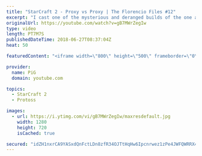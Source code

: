 ```yaml
---
title: "StarCraft 2 - Proxy vs Proxy | The Florencio Files #12"
excerpt: "I cast one of the mysterious and deranged builds of the one and only Florencio, the dude that invented the proxy nexus recall rush  -- Watch live at https://www.twitch.tv/x5_pig"
originalUrl: https://youtube.com/watch?v=gB7MWrZegIw
type: video
length: PT7M7S
publishedDateTime: 2018-06-27T08:37:04Z
heat: 50

featuredContent: "<iframe width=\"800\" height=\"500\" frameborder=\"0\" src=\"https://www.youtube.com/embed/gB7MWrZegIw\" allow=\"accelerometer; autoplay; encrypted-media; gyroscope; picture-in-picture\" allowfullscreen></iframe>"

provider:
  name: PiG
  domain: youtube.com

topics:
  - StarCraft 2
  - Protoss

images:
  - url: https://i.ytimg.com/vi/gB7MWrZegIw/maxresdefault.jpg
    width: 1280
    height: 720
    isCached: true

secured: "idZH1nxrCA9YASxdQnFctLDn8zfR34OJTtHqHw6Ipcnrwez1zPe4JWFQWRRX43HpVpUgOWL0xnmay/PGPaj5wI1oLaGO5G5oiuL1e230DIHwZuIjK0GsD0Sptqq0vTpFPa8/227mucj+j/VqEsDIlpdbLrvTxbn1haU14kyqO1orP8sDG3AFfen6H+/yPznYKXCVIkndE4z43rzyl066Qwvj0O1OMRoXFQe8pnNkae3ijEPdg+Jl6jo9heArSm3KSO9/inza0ungZpYbx2oBt/JheMievlSvj2yYP/Jyg1T2j8jb5i2REiADILdHtEbYyBM+UgoBgJTTXbsFi83Ct2D4O/NK764ir1rxP4m1r+nTZ6gTNs62J5HOir3T4T1Ywx4fsAx0jMG9qRPwvCP6FnZnbBUOSs1DVgWQS0AOh88=;kjBL0dqCgsn8NEbfjaWOEg=="
---
```


